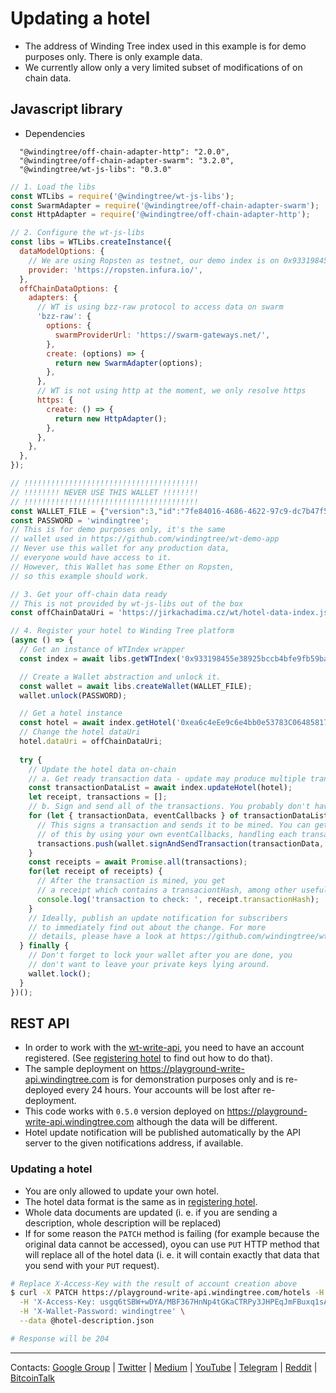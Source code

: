 # Updating a hotel

- The address of Winding Tree index used in this example is for demo purposes only. There is only example data.
- We currently allow only a very limited subset of modifications of on chain data.

## Javascript library

- Dependencies
```
  "@windingtree/off-chain-adapter-http": "2.0.0",
  "@windingtree/off-chain-adapter-swarm": "3.2.0",
  "@windingtree/wt-js-libs": "0.3.0"
```

```js
// 1. Load the libs
const WTLibs = require('@windingtree/wt-js-libs');
const SwarmAdapter = require('@windingtree/off-chain-adapter-swarm');
const HttpAdapter = require('@windingtree/off-chain-adapter-http');

// 2. Configure the wt-js-libs
const libs = WTLibs.createInstance({
  dataModelOptions: {
    // We are using Ropsten as testnet, our demo index is on 0x933198455e38925bccb4bfe9fb59bac31d00b4d3
    provider: 'https://ropsten.infura.io/',
  },
  offChainDataOptions: {
    adapters: {
      // WT is using bzz-raw protocol to access data on swarm
      'bzz-raw': {
        options: {
          swarmProviderUrl: 'https://swarm-gateways.net/',
        },
        create: (options) => {
          return new SwarmAdapter(options);
        },
      },
      // WT is not using http at the moment, we only resolve https
      https: {
        create: () => {
          return new HttpAdapter();
        },
      },
    },
  },
});

// !!!!!!!!!!!!!!!!!!!!!!!!!!!!!!!!!!!!!!!
// !!!!!!!! NEVER USE THIS WALLET !!!!!!!!
// !!!!!!!!!!!!!!!!!!!!!!!!!!!!!!!!!!!!!!!
const WALLET_FILE = {"version":3,"id":"7fe84016-4686-4622-97c9-dc7b47f5f5c6","address":"d037ab9025d43f60a31b32a82e10936f07484246","crypto":{"ciphertext":"ef9dcce915eeb0c4f7aa2bb16b9ae6ce5a4444b4ed8be45d94e6b7fe7f4f9b47","cipherparams":{"iv":"31b12ef1d308ea1edacc4ab00de80d55"},"cipher":"aes-128-ctr","kdf":"scrypt","kdfparams":{"dklen":32,"salt":"d06ccd5d9c5d75e1a66a81d2076628f5716a3161ca204d92d04a42c057562541","n":8192,"r":8,"p":1},"mac":"2c30bc373c19c5b41385b85ffde14b9ea9f0f609c7812a10fdcb0a565034d9db"}};
const PASSWORD = 'windingtree';
// This is for demo purposes only, it's the same
// wallet used in https://github.com/windingtree/wt-demo-app
// Never use this wallet for any production data,
// everyone would have access to it.
// However, this Wallet has some Ether on Ropsten,
// so this example should work.

// 3. Get your off-chain data ready
// This is not provided by wt-js-libs out of the box
const offChainDataUri = 'https://jirkachadima.cz/wt/hotel-data-index.json';

// 4. Register your hotel to Winding Tree platform
(async () => {
  // Get an instance of WTIndex wrapper
  const index = await libs.getWTIndex('0x933198455e38925bccb4bfe9fb59bac31d00b4d3');

  // Create a Wallet abstraction and unlock it.
  const wallet = await libs.createWallet(WALLET_FILE);
  wallet.unlock(PASSWORD);

  // Get a hotel instance
  const hotel = await index.getHotel('0xea6c4eEe9c6e4bb0e53783C0648581702B75fC28');
  // Change the hotel dataUri
  hotel.dataUri = offChainDataUri;
  
  try {
    // Update the hotel data on-chain
    // a. Get ready transaction data - update may produce multiple transactions
    const transactionDataList = await index.updateHotel(hotel);
    let receipt, transactions = [];
    // b. Sign and send all of the transactions. You probably don't have to use our wallet abstraction.
    for (let { transactionData, eventCallbacks } of transactionDataList) {
      // This signs a transaction and sends it to be mined. You can get finer control
      // of this by using your own eventCallbacks, handling each transaction sequentially etc.
      transactions.push(wallet.signAndSendTransaction(transactionData, eventCallbacks));
    }
    const receipts = await Promise.all(transactions);
    for(let receipt of receipts) {
      // After the transaction is mined, you get
      // a receipt which contains a transaciontHash, among other useful things.
      console.log('transaction to check: ', receipt.transactionHash);
    }
    // Ideally, publish an update notification for subscribers
    // to immediately find out about the change. For more
    // details, please have a look at https://github.com/windingtree/wt-update-api.
  } finally {
    // Don't forget to lock your wallet after you are done, you
    // don't want to leave your private keys lying around.
    wallet.lock();
  }
})();

```

## REST API

- In order to work with the [wt-write-api](https://github.com/windingtree/wt-write-api),
you need to have an account registered. (See [registering hotel](registering-hotel.md) to find out how to do that).
- The sample deployment on https://playground-write-api.windingtree.com is for demonstration
purposes only and is re-deployed every 24 hours. Your accounts will be lost after re-deployment.
- This code works with `0.5.0` version deployed on https://playground-write-api.windingtree.com although
the data will be different.
- Hotel update notification will be published automatically by
the API server to the given notifications address, if available.

### Updating a hotel

- You are only allowed to update your own hotel.
- The hotel data format is the same as in [registering hotel](registering-hotel.md).
- Whole data documents are updated (i. e. if you are sending a description, whole description
will be replaced)
- If for some reason the `PATCH` method is failing (for example because the original data
cannot be accessed), oyou can use `PUT` HTTP method that will replace all of the hotel data
(i. e. it will contain exactly that data that you send with your `PUT` request).

```sh
# Replace X-Access-Key with the result of account creation above
$ curl -X PATCH https://playground-write-api.windingtree.com/hotels -H 'Content-Type: application/json' \
  -H 'X-Access-Key: usgq6tSBW+wDYA/MBF367HnNp4tGKaCTRPy3JHPEqJmFBuxq1sA7UhFOpuV80ngC' \
  -H 'X-Wallet-Password: windingtree' \
  --data @hotel-description.json

# Response will be 204
```

---
Contacts:
[Google Group](https://groups.google.com/forum/#!forum/windingtree) |
[Twitter](https://twitter.com/windingtree) |
[Medium](http://blog.windingtree.com/) |
[YouTube](https://www.youtube.com/channel/UCFuemEOhCfenYMoNdjD0Aew) |
[Telegram](https://t.me/windingtree) |
[Reddit](https://reddit.com/r/windingtree) |
[BitcoinTalk](https://bitcointalk.org/index.php?topic=1946065)
